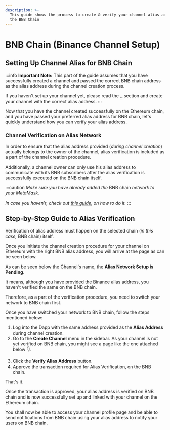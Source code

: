 ```yaml
---
description: >-
  This guide shows the process to create & verify your channel alias address on
  the BNB Chain
---
```


# BNB Chain (Binance Channel Setup)

## Setting Up Channel Alias for BNB Chain

:::info
**Important Note:** This part of the guide assumes that you have successfully created a channel and passed the correct BNB chain address as the alias address during the channel creation process.

If you haven't set up your channel yet, please read the [..](../ "mention") section and create your channel with the correct alias address.
:::

Now that you have the channel created successfully on the Ethereum chain, and you have passed your preferred alias address for BNB chain, let's quickly understand how you can verify your alias address.&#x20;

### Channel Verification on Alias Network

In order to ensure that the alias address provided (_during channel creation_) actually belongs to the owner of the channel, alias verification is included as a part of the channel creation procedure.

Additionally, a channel owner can only use his alias address to communicate with its BNB subscribers after the alias verification is successfully executed on the BNB chain itself.

:::caution
_Make sure you have already added the_ BNB chain _network to your MetaMask._&#x20;

_In case you haven’t, check out_ [_this guide_](https://academy.binance.com/en/articles/connecting-metamask-to-binance-smart-chain)_, on how to do it._
:::

## Step-by-Step Guide to Alias Verification

Verification of alias address must happen on the selected chain (_in this case,_ BNB chain) itself.&#x20;

Once you initiate the channel creation procedure for your channel on Ethereum with the right BNB alias address, you will arrive at the page as can be seen below.

<!-- <figure><img src="../../../.gitbook/assets/image (4) (1).png" alt=""><figcaption><p>Channel Creation at Alias Network Setup pending</p></figcaption></figure> -->

As can be seen below the Channel's name, the **Alias Network Setup is Pending.**&#x20;

It means, although you have provided the Binance alias address, you haven't verified the same on the BNB chain.

Therefore, as a part of the verification procedure, you need to switch your network to BNB chain first.

Once you have switched your network to BNB chain, follow the steps mentioned below:

1. Log into the Dapp with the same address provided as the **Alias Address** during channel creation.
2. Go to the **Create Channel** menu in the sidebar. As your channel is not yet verified on BNB chain, you might see a page like the one attached below 👇.

<!-- <figure><img src="../../../.gitbook/assets/image (3).png" alt=""><figcaption></figcaption></figure> -->

3. Click the **Verify Alias Address** button.
4. Approve the transaction required for Alias Verification, on the BNB chain.

That's it.&#x20;

Once the transaction is approved, your alias address is verified on BNB chain and is now successfully set up and linked with your channel on the Ethereum chain.&#x20;

You shall now be able to access your channel profile page and be able to send notifications from BNB chain using your alias address to notify your users on BNB chain.

